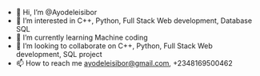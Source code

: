 - 👋 Hi, I’m @Ayodeleisibor
- 👀 I’m interested in C++, Python, Full Stack Web development, Database SQL
- 🌱 I’m currently learning Machine coding
- 💞️ I’m looking to collaborate on C++, Python, Full Stack Web development, SQL project
- 📫 How to reach me ayodeleisibor@gmail.com, +2348169500462

<!---
Ayodeleisibor/Ayodeleisibor is a ✨ special PROGRAMER, SOFTWARE ENGINEER ✨ repository because its `README.md` (this file) appears on your GitHub profile.
You can click the Preview link to take a look at your changes.
--->
